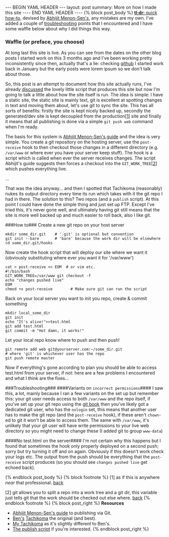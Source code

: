 --- BEGIN YAML HEADER ---
layout: post
summary: More on how I made this site
---- END YAML HEADER ----
{% block post_body %}
[**tl;dr:** quick how-to](#showMeTheMoney), devised by [Abhijit Menon-Sen's](http://toroid.org/ams/git-website-howto "git website: how-to"), any mistakes are my own. I've added a couple of [troubleshooting](#itsAllGoneWrong "gun that trouble down") points that I encountered and I have some waffle below about why I did things this way.
### Waffle (or preface, you choose) ###
At long last this site is live. As you can see from the dates on the other blog posts I started work on this 3 months ago and I've been working pretty inconsistently since then, actually that's a lie: checking [github](https://github.com/SamLR/samlr_com/graphs/commit-activity "Commit Graphs") I started work back in January but the early posts were lorem ipsum so we don't talk about those.

So, this post is an attempt to document how this site actually runs, I've already [discussed](/posts/2013-03-07-Website.html "Website") the lovely little script that produces this site but now I'm going to talk a little about how the site itself is run. The idea is simple: I have a static site, the static site is mainly text, git is excellent at spotting changes in text and moving them about, let's use git to sync the site. This has all sorts of benefits: firstly the site is kept nicely backed up, secondly the generated/dev site is kept decoupled from the production[[1](#footnote1)<a id="Jumpback1"></a>] site and finally it means that all publishing is done via a simple `git push web` command when I'm ready.

The basis for this system is [Abhijit Menon-Sen's guide](http://toroid.org/ams/git-website-howto "git website: how-to") and the idea is very simple. You create a git repository on the hosting server, use the `post-receive` hook to then checkout those changes in a different directory (e.g. `/var/www` or where ever you have your server keep stuff). The hook is a script which is called when ever the server receives changes. The script Abhijit's guide suggests then forces a checkout into the `GIT_WORK_TREE`[[2](#footnote2)]<a id="Jumpback2"></a> which pushes everything live.

...

That was the idea anyway... and then I spotted that Tachikoma (reasonably) nukes its output directory every time its run which takes with it the git repo I had in there. The solution to this? Two repos (and a `publish` script). At this point I could have done the simple thing and just set up FTP. Except I've tried this, it's never gone well, and ultimately having git still means that the site is more well backed up and much easier to roll back, also I like git.

<a id="showMeTheMoney"></a>
###How to###
Create a new git repo on your host server 

    mkdir some_dir.git    # '.git' is optional but convention
    git init --bare       # 'bare' because the work dir will be elsewhere
    cd some_dir.git/hooks     

Now create the hook script that will deploy our site where we want it (obviously substituting where ever you want it for '/var/www')

    cat > post-receive << EOM  # or vim etc.
    #!/bin/bash
    GIT_WORK_TREE=/var/www git checkout -f
    echo "changes pushed live"
    EOM
    chmod +x post-receive        # Make sure git can run the script
    
Back on your local server you want to init you repo, create & commit something
    
    mkdir local_some_dir
    git init
    echo "It's alive!">>test.html 
    git add test.html
    git commit -m "Hot damn, it works!"
    
Let your local repo know where to push and then push!

    git remote add web git@yourserver.com:~/some_dir.git 
    # where 'git' is whichever user has the repo
    git push remote master
    
Now if everything's gone according to plan you should be able to access test.html from your server, if not: here are a few problems I encountered and what I think are the fixes...

<a id="itsAllGoneWrong"> </a>
###Troubleshooting###
####Variants on `incorrect permissions`####
I saw this, a lot, mainly because I ran a few variants on the set up but remember this: your git user needs access to both `/var/www` and the repo itself, if you've set up your git repo using the [git book](http://git-scm.com/book/en/Git-on-the-Server "Setting up a git server") then you've likely got a dedicated git user, who has the `nologin` set, this means that another user has to make the git repo (and the `post-receive` hook), if these aren't `chown`-ed to git it won't be able to access them. The same with `/var/www`, it's unlikely that your git user will have write permissions to your live web directory so you might need to change these (I added git to group `www-data`)

####No test.html on the server####
I'm not certain why this happens but I found that sometimes the hook only properly deployed on a second push; sorry but try turning it off and on again. Obviously if this doesn't work check your logs etc. The output from the push should be everything that the `post-receive` script produces (so you should see `changes pushed live` get echoed back).

{% endblock post_body %}
{% block footnote %}
[1]<a id="footnote1"></a> as if this is anywhere *near* that professional. [back](#Jumpback1)

[2]<a id="footnote2"></a> git allows you to split a repo into a work tree and a git dir, this variable just tells git that the work should be checked out else where. [back](#Jumpback2)
{% endblock footnote %}
{% block post_right %}
**Resources**

*  [Abhijit Menon-Sen's guide](http://toroid.org/ams/git-website-howto "git website: how-to") to publishing via Git.
*  [Ben's](http://www.section9.co.uk/ "Section 9") [Tachikoma](https://github.com/OniDaito/Tachikoma "Github/OniDaito/Tachikoma") the original (and best).
*  [My Tachikoma](https://github.com/SamLR/Tachikoma "github/SamLR/Tachikoma") as it's slightly different to Ben's.
*  [The publish script](https://github.com/SamLR/samlr_com/blob/master/publish.sh "Publish it") if you're interested.
{% endblock post_right %}

